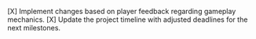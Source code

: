 [X] Implement changes based on player feedback regarding gameplay mechanics.
[X] Update the project timeline with adjusted deadlines for the next milestones.